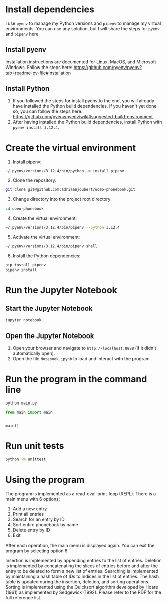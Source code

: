 # Install dependencies
I use `pyenv` to manage my Python versions and `pipenv` to manage my virtual environments. You can use any solution, but I will share the steps for `pyenv` and `pipenv` here.

## Install pyenv
Installation instructions are documented for Linux, MacOS, and Microsoft Windows. Follow the steps here: https://github.com/pyenv/pyenv?tab=readme-ov-file#installation

## Install Python
1. If you followed the steps for install pyenv to the end, you will already have installed the Python build dependencies. If you haven't yet done so, you can follow the steps here: https://github.com/pyenv/pyenv/wiki#suggested-build-environment.
2. After having installed the Python build dependencies, install Python with `pyenv install 3.12.4`.

# Create the virtual environment
1. Install pipenv:
```bash
~/.pyenv/versions/3.12.4/bin/python -m install pipenv
```
2. Clone the repository:
```bash
git clone git@github.com:adriaanjoubert/uoeo-phonebook.git
```
3. Change directory into the project root directory:
```bash
cd uoeo-phonebook
```
4. Create the virtual environment:
```bash
~/.pyenv/versions/3.12.4/bin/pipenv --python 3.12.4
```
5. Activate the virtual environment:
```bash
~/.pyenv/versions/3.12.4/bin/pipenv shell
```
6. Install the Python dependencies:
```bash
pip install pipenv
pipenv install
```

# Run the Jupyter Notebook
## Start the Jupyter Notebook
```bash
jupyter notebook
```

## Open the Jupyter Notebook
1. Open your browser and navigate to `http://localhost:8888` (if it didn't automatically open).
2. Open the file `Notebook.ipynb` to load and interact with the program.

# Run the program in the command line
```bash
python main.py
```

```python
from main import main


main()
```

# Run unit tests
```bash
python -m unittest
```

# Using the program
The program is implemented as a read-eval-print-loop (REPL). There is a main menu with 6 options:
1. Add a new entry
2. Print all entries
3. Search for an entry by ID
4. Sort entire phonebook by name
5. Delete entry by ID
6. Exit

After each operation, the main menu is displayed again. You can exit the program by selecting option 6.

Insertion is implemented by appending entries to the list of entries. Deletion is implemented by concatenating the
slices of entries before and after the entry to be deleted to form a new list of entries. Searching is implemented by
maintaining a hash table of IDs to indices in the list of entries. The hash table is updated during the insertion,
deletion, and sorting operations. Sorting is implemented using the Quicksort algorithm developed by Hoare (1961) as
implemented by Sedgewick (1992). Please refer to the PDF for the full reference list.
